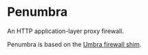# Penumbra

An HTTP application-layer proxy firewall.

Penumbra is based on the [Umbra firewall shim][umbra].

[umbra]: https://github.com/umbra-firewall/umbra
